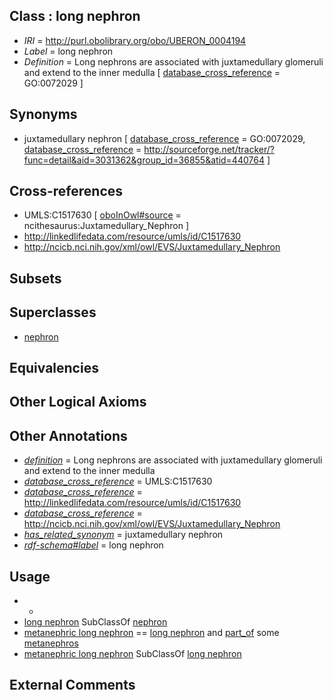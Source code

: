 
## Class : long nephron

 * *IRI* = http://purl.obolibrary.org/obo/UBERON_0004194
 * *Label* = long nephron
 * *Definition* = Long nephrons are associated with juxtamedullary glomeruli and extend to the inner medulla [ [database_cross_reference](../../ef/oboInOwl#hasDbXref.md) = GO:0072029 ]

## Synonyms

 * juxtamedullary nephron [ [database_cross_reference](../../ef/oboInOwl#hasDbXref.md) = GO:0072029, [database_cross_reference](../../ef/oboInOwl#hasDbXref.md) = http://sourceforge.net/tracker/?func=detail&aid=3031362&group_id=36855&atid=440764 ]

## Cross-references

 * UMLS:C1517630 [ [oboInOwl#source](../../ce/oboInOwl#source.md) = ncithesaurus:Juxtamedullary_Nephron ]
 * http://linkedlifedata.com/resource/umls/id/C1517630
 * http://ncicb.nci.nih.gov/xml/owl/EVS/Juxtamedullary_Nephron

## Subsets


## Superclasses

 * [nephron](../../UBERON/85/UBERON_0001285.md)

## Equivalencies


## Other Logical Axioms


## Other Annotations

 * *[definition](../../IAO/15/IAO_0000115.md)* = Long nephrons are associated with juxtamedullary glomeruli and extend to the inner medulla
 * *[database_cross_reference](../../ef/oboInOwl#hasDbXref.md)* = UMLS:C1517630
 * *[database_cross_reference](../../ef/oboInOwl#hasDbXref.md)* = http://linkedlifedata.com/resource/umls/id/C1517630
 * *[database_cross_reference](../../ef/oboInOwl#hasDbXref.md)* = http://ncicb.nci.nih.gov/xml/owl/EVS/Juxtamedullary_Nephron
 * *[has_related_synonym](../../ym/oboInOwl#hasRelatedSynonym.md)* = juxtamedullary nephron
 * *[rdf-schema#label](../../el/rdf-schema#label.md)* = long nephron

## Usage

 * -
 * [long nephron](../../UBERON/94/UBERON_0004194.md) SubClassOf [nephron](../../UBERON/85/UBERON_0001285.md)
 * [metanephric long nephron](../../UBERON/32/UBERON_0005132.md) == [long nephron](../../UBERON/94/UBERON_0004194.md) and [part_of](../../BFO/50/BFO_0000050.md) some [metanephros](../../UBERON/81/UBERON_0000081.md)
 * [metanephric long nephron](../../UBERON/32/UBERON_0005132.md) SubClassOf [long nephron](../../UBERON/94/UBERON_0004194.md)

## External Comments


